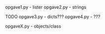 opgave1.py - lister
opgave2.py - strings

TODO
opgave3.py - dicts???
opgave4.py - ???

opgaveX.py - objects/class